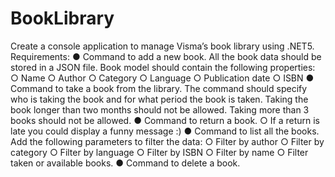 # BookLibrary

Create a console application to manage Visma’s book library using .NET5.
Requirements:
● Command to add a new book. All the book data should be stored in a JSON file. Book
model should contain the following properties:
○ Name
○ Author
○ Category
○ Language
○ Publication date
○ ISBN
● Command to take a book from the library. The command should specify who is taking
the book and for what period the book is taken. Taking the book longer than two months
should not be allowed. Taking more than 3 books should not be allowed.
● Command to return a book.
○ If a return is late you could display a funny message :)
● Command to list all the books. Add the following parameters to filter the data:
○ Filter by author
○ Filter by category
○ Filter by language
○ Filter by ISBN
○ Filter by name
○ Filter taken or available books.
● Command to delete a book.
